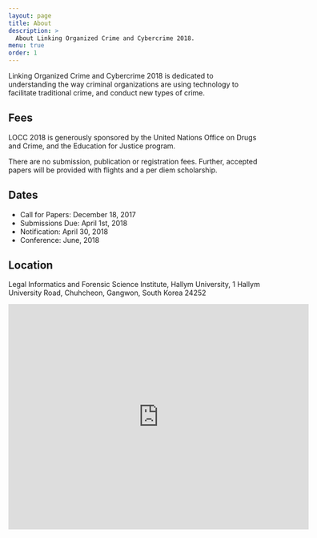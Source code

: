 ```yaml
---
layout: page
title: About
description: >
  About Linking Organized Crime and Cybercrime 2018.
menu: true
order: 1
---
```

Linking Organized Crime and Cybercrime 2018 is dedicated to understanding the way
criminal organizations are using technology to facilitate traditional crime, and
conduct new types of crime.

## Fees
LOCC 2018 is generously sponsored by the United Nations Office on Drugs and Crime,
and the Education for Justice program.

There are no submission, publication or registration fees. Further, accepted papers
will be provided with flights and a per diem scholarship.

## Dates
* Call for Papers: December 18, 2017
* Submissions Due: April 1st, 2018
* Notification: April 30, 2018
* Conference: June, 2018

## Location
Legal Informatics and Forensic Science Institute, Hallym University,
1 Hallym University Road, Chuhcheon, Gangwon, South Korea 24252

<iframe src="https://www.google.com/maps/embed?pb=!1m18!1m12!1m3!1d3148.891108137987!2d127.73557815134826!3d37.8862291796398!2m3!1f0!2f0!3f0!3m2!1i1024!2i768!4f13.1!3m3!1m2!1s0x3562e5e939c43ac7%3A0x2419c3aa2130905c!2sHallym+University!5e0!3m2!1sen!2skr!4v1512983018581" width="600" height="450" frameborder="0" style="border:0" allowfullscreen></iframe>
